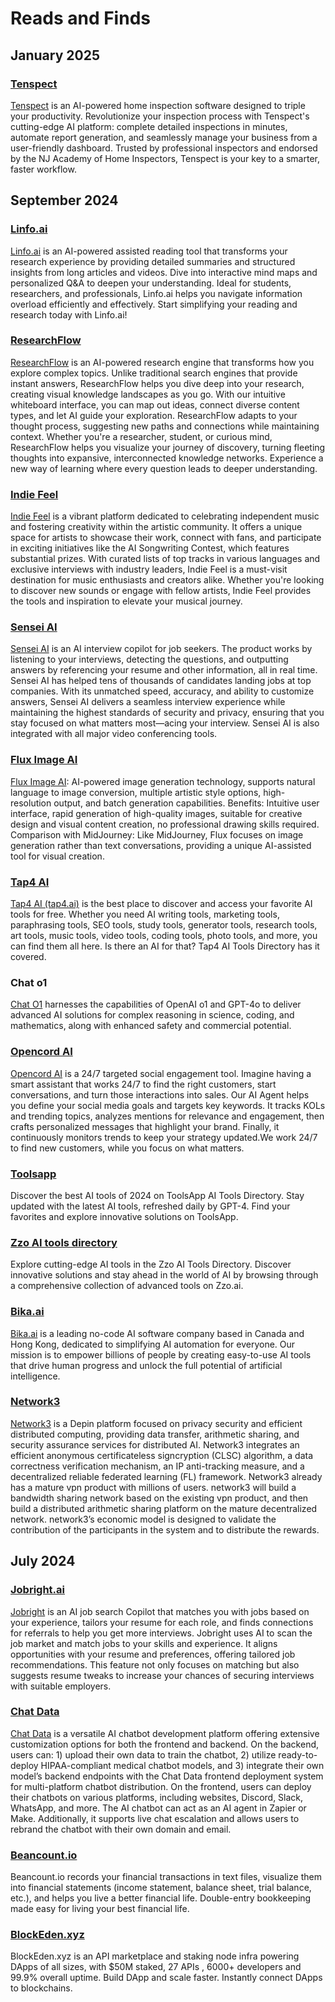 # Reads and Finds
## January 2025

### [Tenspect](https://tenspect.com/)

[Tenspect](https://tenspect.com/) is an AI-powered home inspection software designed to triple your productivity.
Revolutionize your inspection process with Tenspect's cutting-edge AI platform: complete detailed inspections in minutes, automate report generation, and seamlessly manage your business from a user-friendly dashboard. Trusted by professional inspectors and endorsed by the NJ Academy of Home Inspectors, Tenspect is your key to a smarter, faster workflow.


## September 2024

### [Linfo.ai](https://linfo.ai/)

[Linfo.ai](https://linfo.ai/) is an AI-powered assisted reading tool that transforms your research experience by providing detailed summaries and structured insights from long articles and videos. Dive into interactive mind maps and personalized Q&A to deepen your understanding. Ideal for students, researchers, and professionals, Linfo.ai helps you navigate information overload efficiently and effectively. Start simplifying your reading and research today with Linfo.ai!

### [ResearchFlow](https://rflow.ai/)

[ResearchFlow](https://rflow.ai/) is an AI-powered research engine that transforms how you explore complex topics. Unlike traditional search engines that provide instant answers, ResearchFlow helps you dive deep into your research, creating visual knowledge landscapes as you go. With our intuitive whiteboard interface, you can map out ideas, connect diverse content types, and let AI guide your exploration. ResearchFlow adapts to your thought process, suggesting new paths and connections while maintaining context. Whether you're a researcher, student, or curious mind, ResearchFlow helps you visualize your journey of discovery, turning fleeting thoughts into expansive, interconnected knowledge networks. Experience a new way of learning where every question leads to deeper understanding.

### [Indie Feel](https://www.indiefeel.com)

[Indie Feel](https://www.indiefeel.com) is a vibrant platform dedicated to celebrating independent music and fostering creativity within the artistic community. It offers a unique space for artists to showcase their work, connect with fans, and participate in exciting initiatives like the AI Songwriting Contest, which features substantial prizes. With curated lists of top tracks in various languages and exclusive interviews with industry leaders, Indie Feel is a must-visit destination for music enthusiasts and creators alike. Whether you're looking to discover new sounds or engage with fellow artists, Indie Feel provides the tools and inspiration to elevate your musical journey.

### [Sensei AI](https://www.senseicopilot.com)

[Sensei AI](https://www.senseicopilot.com) is an AI interview copilot for job seekers. The product works by listening to your interviews, detecting the questions, and outputting answers by referencing your resume and other information, all in real time. Sensei AI has helped tens of thousands of candidates landing jobs at top companies.
With its unmatched speed, accuracy, and ability to customize answers, Sensei AI delivers a seamless interview experience while maintaining the highest standards of security and privacy, ensuring that you stay focused on what matters most—acing your interview. Sensei AI is also integrated with all major video conferencing tools.

### [Flux Image AI](https://flux-ai.io/)

[Flux Image AI](https://flux-ai.io/): AI-powered image generation technology, supports natural language to image conversion, multiple artistic style options, high-resolution output, and batch generation capabilities.
Benefits: Intuitive user interface, rapid generation of high-quality images, suitable for creative design and visual content creation, no professional drawing skills required.
Comparison with MidJourney: Like MidJourney, Flux focuses on image generation rather than text conversations, providing a unique AI-assisted tool for visual creation.

### [Tap4 AI](https://tap4.ai/discover)

[Tap4 AI (tap4.ai)](https://tap4.ai/discover) is the best place to discover and access your favorite AI tools for free. Whether you need AI writing tools, marketing tools, paraphrasing tools, SEO tools, study tools, generator tools, research tools, art tools, music tools, video tools, coding tools, photo tools, and more, you can find them all here. Is there an AI for that? Tap4 AI Tools Directory has it covered.

### Chat o1

[Chat O1](https://chat4o.ai/) harnesses the capabilities of OpenAI o1 and GPT-4o to deliver advanced AI solutions for complex reasoning in science, coding, and mathematics, along with enhanced safety and commercial potential.

### [Opencord AI](https://opencord.ai)

[Opencord AI](https://opencord.ai) is a 24/7 targeted social engagement tool. Imagine having a smart assistant that works 24/7 to find the right customers, start conversations, and turn those interactions into sales. Our AI Agent helps you define your social media goals and targets key keywords. It tracks KOLs and trending topics, analyzes mentions for relevance and engagement, then crafts personalized messages that highlight your brand. Finally, it continuously monitors trends to keep your strategy updated.We work 24/7 to find new customers, while you focus on what matters.

### [Toolsapp](https://toolsapp.cc/)

Discover the best AI tools of 2024 on ToolsApp AI Tools Directory. Stay updated with the latest AI tools, refreshed daily by GPT-4. Find your favorites and explore innovative solutions on ToolsApp.

### [Zzo AI tools directory](https://zzo.ai/)

Explore cutting-edge AI tools in the Zzo AI Tools Directory. Discover innovative solutions and stay ahead in the world of AI by browsing through a comprehensive collection of advanced tools on Zzo.ai.

### [Bika.ai](https://bika.ai/)

[Bika.ai](https://bika.ai/) is a leading no-code AI software company based in Canada and Hong Kong, dedicated to simplifying AI automation for everyone. Our mission is to empower billions of people by creating easy-to-use AI tools that drive human progress and unlock the full potential of artificial intelligence.

### [Network3](https://network3.ai/)

[Network3](https://network3.ai/) is a Depin platform focused on privacy security and efficient distributed computing, providing data transfer, arithmetic sharing, and security assurance services for distributed AI. Network3 integrates an efficient anonymous certificateless signcryption (CLSC) algorithm, a data correctness verification mechanism, an IP anti-tracking measure, and a decentralized reliable federated learning (FL) framework. Network3 already has a mature vpn product with millions of users. network3 will build a bandwidth sharing network based on the existing vpn product, and then build a distributed arithmetic sharing platform on the mature decentralized network. network3’s economic model is designed to validate the contribution of the participants in the system and to distribute the rewards.

## July 2024

### [Jobright.ai](https://jobright.ai/)

[Jobright](https://jobright.ai/) is an AI job search Copilot that matches you with jobs based on your experience, tailors your resume for each role, and finds connections for referrals to help you get more interviews. Jobright uses AI to scan the job market and match jobs to your skills and experience. It aligns opportunities with your resume and preferences, offering tailored job recommendations. This feature not only focuses on matching but also suggests resume tweaks to increase your chances of securing interviews with suitable employers.

### [Chat Data](https://www.chat-data.com/)

[Chat Data](https://www.chat-data.com/) is a versatile AI chatbot development platform offering extensive customization options for both the frontend and backend. On the backend, users can: 1) upload their own data to train the chatbot, 2) utilize ready-to-deploy HIPAA-compliant medical chatbot models, and 3) integrate their own model’s backend endpoints with the Chat Data frontend deployment system for multi-platform chatbot distribution. On the frontend, users can deploy their chatbots on various platforms, including websites, Discord, Slack, WhatsApp, and more. The AI chatbot can act as an AI agent in Zapier or Make. Additionally, it supports live chat escalation and allows users to rebrand the chatbot with their own domain and email.

### [Beancount.io](https://beancount.io)

Beancount.io records your financial transactions in text files, visualize them into financial statements (income statement, balance sheet, trial balance, etc.), and helps you live a better financial life. Double-entry bookkeeping made easy for living your best financial life.

### [BlockEden.xyz](https://BlockEden.xyz)

BlockEden.xyz is an API marketplace and staking node infra powering DApps of all sizes, with $50M staked, 27 APIs , 6000+ developers and 99.9% overall uptime. Build DApp and scale faster. Instantly connect DApps to blockchains.
